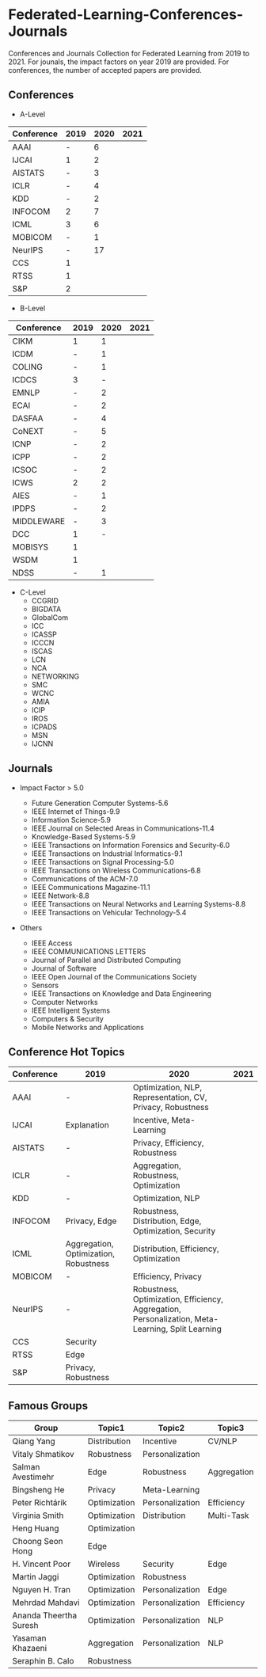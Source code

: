 # Federated-Learning-Conferences-Journals
Conferences and Journals Collection for Federated Learning from 2019 to 2021. For jounals, the impact factors on year 2019 are provided. For conferences, the number of accepted papers are provided.

## Conferences
- A-Level

|  Conference   | 2019 | 2020 | 2021 |
|  ----  | ----  | ----  | ----  |
| AAAI  | - | 6 |  |
| IJCAI  | 1 | 2 |  | 
| AISTATS | - | 3 |   | 
| ICLR | - | 4 |   | 
| KDD | - | 2 |   | 
| INFOCOM | 2 |7  |   | 
| ICML | 3 |  6|   | 
| MOBICOM | - | 1 |   | 
| NeurIPS | - | 17 |   | 
| CCS |  1 |  |   | 
| RTSS | 1 |  |   | 
| S&P | 2 |  |   | 

- B-Level

|  Conference   | 2019 | 2020 | 2021 |
|  ----  | ----  | ----  | ----  |
| CIKM | 1 | 1 |   | 
| ICDM | - |  1|   | 
| COLING  | - | 1 |  |
| ICDCS  | 3 | - |  | 
| EMNLP | - | 2 |   | 
| ECAI | - | 2 |   | 
| DASFAA | - | 4 |   | 
| CoNEXT | - |5  |   | 
| ICNP | - |  2 |   | 
| ICPP | - | 2 |   | 
| ICSOC | - |  2 |   | 
| ICWS | 2 | 2 |   | 
| AIES | - | 1 |   | 
| IPDPS |  - | 2 |   | 
| MIDDLEWARE | - | 3 |   | 
| DCC | 1 | - |   | 
| MOBISYS | 1 |  |   | 
| WSDM | 1 |  |   | 
| NDSS | - | 1 |   | 

- C-Level
	- CCGRID
	- BIGDATA
	- GlobalCom
	- ICC
	- ICASSP
	- ICCCN
	- ISCAS
	- LCN
	- NCA
	- NETWORKING
	- SMC
	- WCNC
	- AMIA
	- ICIP
	- IROS
	- ICPADS
	- MSN
	- IJCNN

## Journals

- Impact Factor > 5.0
	- Future Generation Computer Systems-5.6
	- IEEE Internet of Things-9.9
	- Information Science-5.9
	- IEEE Journal on Selected Areas in Communications-11.4
	- Knowledge-Based Systems-5.9
	- IEEE Transactions on Information Forensics and Security-6.0
	- IEEE Transactions on Industrial Informatics-9.1
	- IEEE Transactions on Signal Processing-5.0
	- IEEE Transactions on Wireless Communications-6.8
	- Communications of the ACM-7.0
	- IEEE Communications Magazine-11.1
	- IEEE Network-8.8
	- IEEE Transactions on Neural Networks and Learning Systems-8.8
	- IEEE Transactions on Vehicular Technology-5.4

- Others
	- IEEE Access
	- IEEE COMMUNICATIONS LETTERS
	- Journal of Parallel and Distributed Computing
	- Journal of Software
	- IEEE Open Journal of the Communications Society
	- Sensors
	- IEEE Transactions on Knowledge and Data Engineering
	- Computer Networks 
	- IEEE Intelligent Systems
	- Computers & Security
	- Mobile Networks and Applications

## Conference Hot Topics

|  Conference   | 2019 | 2020 | 2021 |
|  ----  | ----  | ----  | ----  |
| AAAI  | - | Optimization, NLP, Representation, CV, Privacy, Robustness |  |
| IJCAI  | Explanation | Incentive, Meta-Learning |  | 
| AISTATS | - | Privacy, Efficiency, Robustness |   | 
| ICLR | - | Aggregation, Robustness, Optimization |   | 
| KDD | - | Optimization, NLP |   | 
| INFOCOM | Privacy, Edge | Robustness,  Distribution, Edge, Optimization, Security |   | 
| ICML | Aggregation, Optimization, Robustness|  Distribution, Efficiency, Optimization |   | 
| MOBICOM | - | Efficiency, Privacy |   | 
| NeurIPS | - | Robustness, Optimization, Efficiency, Aggregation,  Personalization, Meta-Learning,  Split Learning|   | 
| CCS |  Security |  |   | 
| RTSS | Edge |  |   | 
| S&P | Privacy, Robustness|  |   | 




## Famous Groups

|  Group   | Topic1 | Topic2 | Topic3 |
|  ----  | ----  | ----  | ----  |
| Qiang Yang | Distribution | Incentive | CV/NLP| 
| Vitaly Shmatikov | Robustness | Personalization |   | 
| Salman Avestimehr | Edge| Robustness | Aggregation |
| Bingsheng He| Privacy | Meta-Learning  |   | 
| Peter Richtárik |  Optimization | Personalization |  Efficiency | 
| Virginia Smith | Optimization | Distribution | Multi-Task | 
| Heng Huang | Optimization |  |   | 
|Choong Seon Hong | Edge| 
| H. Vincent Poor | Wireless| Security| Edge|
| Martin Jaggi| Optimization | Robustness|
| Nguyen H. Tran | Optimization| Personalization| Edge|
| Mehrdad Mahdavi | Optimization| Personalization| Efficiency| 
| Ananda Theertha Suresh | Optimization | Personalization | NLP  | 
| Yasaman Khazaeni | Aggregation | Personalization | NLP | 
| Seraphin B. Calo | Robustness | |   | 




